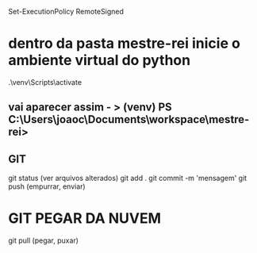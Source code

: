 Set-ExecutionPolicy RemoteSigned

# dentro da pasta mestre-rei inicie o ambiente virtual do python
.\venv\Scripts\activate

## vai aparecer assim - > (venv) PS C:\Users\joaoc\Documents\workspace\mestre-rei>


## GIT
git status (ver arquivos alterados)
git add .
git commit -m 'mensagem'
git push (empurrar, enviar)

# GIT PEGAR DA NUVEM
git pull (pegar, puxar)

